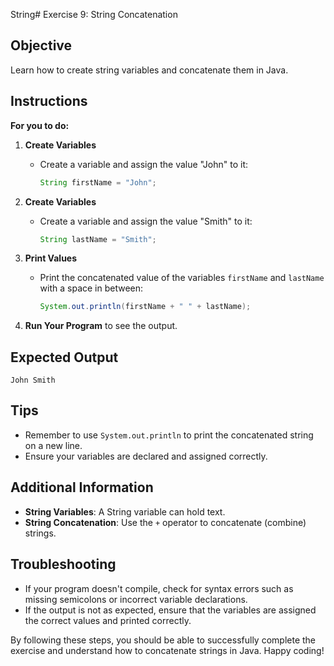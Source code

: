 String# Exercise 9: String Concatenation

## Objective
Learn how to create string variables and concatenate them in Java.

## Instructions

**For you to do:**

1. **Create Variables**
    - Create a variable and assign the value "John" to it:
      ```java
      String firstName = "John";
      ```

2. **Create Variables**
    - Create a variable and assign the value "Smith" to it:
      ```java
      String lastName = "Smith";
      ```

3. **Print Values**
    - Print the concatenated value of the variables `firstName` and `lastName` with a space in between:
      ```java
      System.out.println(firstName + " " + lastName);
      ```

4. **Run Your Program** to see the output.

## Expected Output
```
John Smith
```

## Tips
- Remember to use `System.out.println` to print the concatenated string on a new line.
- Ensure your variables are declared and assigned correctly.

## Additional Information
- **String Variables**: A String variable can hold text.
- **String Concatenation**: Use the `+` operator to concatenate (combine) strings.

## Troubleshooting
- If your program doesn't compile, check for syntax errors such as missing semicolons or incorrect variable declarations.
- If the output is not as expected, ensure that the variables are assigned the correct values and printed correctly.

By following these steps, you should be able to successfully complete the exercise and understand how to concatenate strings in Java. Happy coding!
